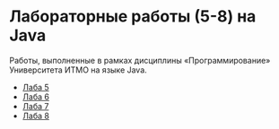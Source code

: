 # Лабораторные работы (5-8) на Java 
Работы, выполненные в рамках дисциплины «Программирование» Университета ИТМО на языке Java.

- [Лаба 5](/lab5)
- [Лаба 6](/lab6)
- [Лаба 7](/lab7)
- [Лаба 8](/lab8)